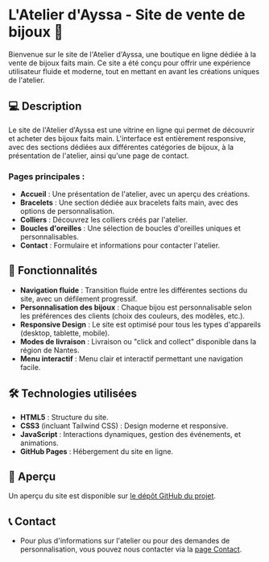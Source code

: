 # L'Atelier d'Ayssa - Site de vente de bijoux 💍​

Bienvenue sur le site de l'Atelier d'Ayssa, une boutique en ligne dédiée à la vente de bijoux faits main. Ce site a été conçu pour offrir une expérience utilisateur fluide et moderne, tout en mettant en avant les créations uniques de l'atelier.

## 💻 Description

Le site de l'Atelier d'Ayssa est une vitrine en ligne qui permet de découvrir et acheter des bijoux faits main. L'interface est entièrement responsive, avec des sections dédiées aux différentes catégories de bijoux, à la présentation de l'atelier, ainsi qu'une page de contact.

### Pages principales :
- **Accueil** : Une présentation de l'atelier, avec un aperçu des créations.
- **Bracelets** : Une section dédiée aux bracelets faits main, avec des options de personnalisation.
- **Colliers** : Découvrez les colliers créés par l'atelier.
- **Boucles d'oreilles** : Une sélection de boucles d'oreilles uniques et personnalisables.
- **Contact** : Formulaire et informations pour contacter l'atelier.

## 🚀 Fonctionnalités

- **Navigation fluide** : Transition fluide entre les différentes sections du site, avec un défilement progressif.
- **Personnalisation des bijoux** : Chaque bijou est personnalisable selon les préférences des clients (choix des couleurs, des modèles, etc.).
- **Responsive Design** : Le site est optimisé pour tous les types d'appareils (desktop, tablette, mobile).
- **Modes de livraison** : Livraison ou "click and collect" disponible dans la région de Nantes.
- **Menu interactif** : Menu clair et interactif permettant une navigation facile.

## 🛠️ Technologies utilisées

- **HTML5** : Structure du site.
- **CSS3** (incluant Tailwind CSS) : Design moderne et responsive.
- **JavaScript** : Interactions dynamiques, gestion des événements, et animations.
- **GitHub Pages** : Hébergement du site en ligne.

## 🎨 Aperçu

Un aperçu du site est disponible sur <a href="https://abderemaneattoumanidev.github.io/Atelier-Ayssa/" target="_blank">le dépôt GitHub du projet</a>.

## 📞 Contact

- Pour plus d'informations sur l'atelier ou pour des demandes de personnalisation, vous pouvez nous contacter via la <a href="https://abderemaneattoumanidev.github.io/Atelier-Ayssa/#contact" target="_blank">page Contact</a>.
